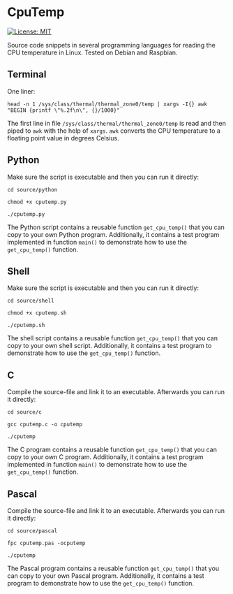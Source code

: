# CpuTemp
[![License: MIT](https://img.shields.io/badge/License-MIT-yellow.svg)](https://opensource.org/licenses/MIT)  

Source code snippets in several programming languages for reading the CPU temperature in Linux. Tested on Debian and Raspbian.

## Terminal

One liner:

`head -n 1 /sys/class/thermal/thermal_zone0/temp | xargs -I{} awk "BEGIN {printf \"%.2f\n\", {}/1000}"`

The first line in file `/sys/class/thermal/thermal_zone0/temp` is read and then piped to `awk` with the help of `xargs`. `awk` converts the CPU temperature to a floating point value in degrees Celsius.

## Python

Make sure the script is executable and then you can run it directly:

`cd source/python`

`chmod +x cputemp.py`

`./cputemp.py`

The Python script contains a reusable function `get_cpu_temp()` that you can copy to your own Python program. Additionally, it contains a  test program implemented in function `main()` to demonstrate how to use the `get_cpu_temp()` function.

## Shell

Make sure the script is executable and then you can run it directly:

`cd source/shell`

`chmod +x cputemp.sh`

`./cputemp.sh`

The shell script contains a reusable function `get_cpu_temp()` that you can copy to your own shell script. Additionally, it contains a  test program to demonstrate how to use the `get_cpu_temp()` function.

## C

Compile the source-file and link it to an executable. Afterwards you can run it directly:

`cd source/c`

`gcc cputemp.c -o cputemp`

`./cputemp`

The C program contains a reusable function `get_cpu_temp()` that you can copy to your own C program. Additionally, it contains a  test program implemented in function `main()` to demonstrate how to use the `get_cpu_temp()` function.

## Pascal

Compile the source-file and link it to an executable. Afterwards you can run it directly:

`cd source/pascal`

`fpc cputemp.pas -ocputemp`

`./cputemp`

The Pascal program contains a reusable function `get_cpu_temp()` that you can copy to your own Pascal program. Additionally, it contains a  test program to demonstrate how to use the `get_cpu_temp()` function.

